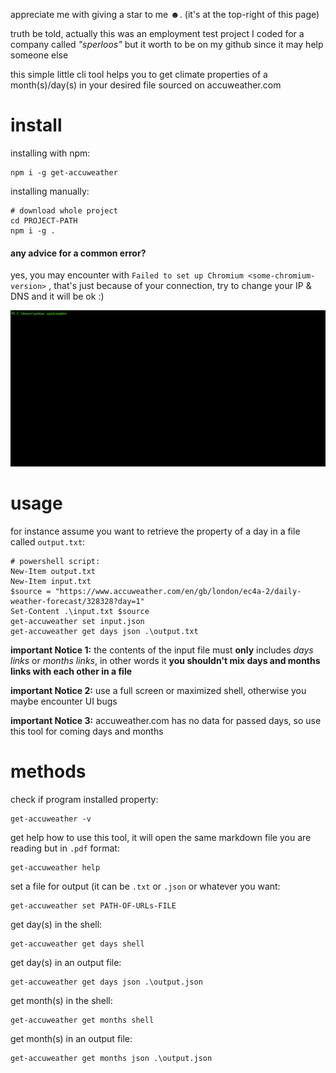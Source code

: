 appreciate me with giving a star to me ☻. (it's at the top-right of this page)

truth be told, actually this was an employment test project I coded for a company called *"sperloos"* but it worth to be on my github since it may help someone else

this simple little cli tool helps you to get climate properties of a month(s)/day(s) in your desired file sourced on accuweather.com

# install

installing with npm:

```
npm i -g get-accuweather
```

installing manually:

```
# download whole project
cd PROJECT-PATH	
npm i -g .
```

#### any advice for a common error?

yes, you may encounter with `Failed to set up Chromium <some-chromium-version>` , that's just because of your connection, try to change your IP & DNS and it will be ok :)

![installing get-accuweather](./assets/installing.gif "installing get-accuweather")

# usage

for instance assume you want to retrieve the property of a day in a file called `output.txt`:

```
# powershell script:
New-Item output.txt
New-Item input.txt
$source = "https://www.accuweather.com/en/gb/london/ec4a-2/daily-weather-forecast/328328?day=1"
Set-Content .\input.txt $source
get-accuweather set input.json
get-accuweather get days json .\output.txt
```



**important Notice 1:** the contents of the input file must **only** includes *days links* or *months links*, in other words it **you shouldn't mix days and months links with each other in a file**

**important Notice 2:** use a full screen or maximized shell, otherwise you maybe encounter UI bugs

**important Notice 3:** accuweather.com has no data for passed days, so use this tool for coming days and months

# methods

check if program installed property:

```
get-accuweather -v
```

get help how to use this tool, it will open the same markdown file you are reading but in `.pdf` format:

```
get-accuweather help
```

set a file for output (it can be `.txt` or `.json` or whatever you want:

```
get-accuweather set PATH-OF-URLs-FILE
```

get day(s) in the shell:

```
get-accuweather get days shell
```

get day(s) in an output file:

```
get-accuweather get days json .\output.json
```

get month(s) in the shell:

```
get-accuweather get months shell
```

get month(s) in an output file:

```
get-accuweather get months json .\output.json
```

